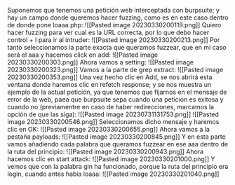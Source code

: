 Suponemos que tenemos una petición web interceptada con burpsuite; y hay un campo donde queremos hacer fuzzing, como es en este caso dentro de donde pone loaaa.php:
![[Pasted image 20230330200119.png]]
Quiero hacer fuzzing para ver cual es la URL correcta, por lo que debo hacer control + I para ir al intruder:
![[Pasted image 20230330200213.png]]
Por tanto seleccionamos la parte exacta que queramos fuzzear, que en mi caso será el aaa y hacemos click en add:
![[Pasted image 20230330200303.png]]
Ahora vamos a setting:
![[Pasted image 20230330200323.png]]
Vamos a la parte de grep extract:
![[Pasted image 20230330200353.png]]
Una vez hecho clic en Add, se nos abrirá esta ventana donde haremos clic en refetch response; y se nos muestra un ejemplo de la actual petición, ya que tenemos que fijarnos en el mensaje de error de la web, paea que burpsuite sepa cuando una petición es exitosa y cuando no (previamentre en caso de haber redirecciones, marcamos la opción de que las siga):
![[Pasted image 20230731131753.png]]
![[Pasted image 20230330200546.png]]
Seleccionamos dicho mensaje y haremos clic en OK:
![[Pasted image 20230330200655.png]]
Ahora vamos a la pestaña payloads:
![[Pasted image 20230330200845.png]]
Y en esta parte vamos añadiendo cada palabra que queramos fuzzear en ese aaa dentro de la ruta del principio:
![[Pasted image 20230330200943.png]]
Ahora hacemos clic en start attack:
![[Pasted image 20230330201000.png]]
Y vemos que con la palabra gin ha funcionado, porque la ruta del principio era login, cuando antes habia loaaa:
![[Pasted image 20230330201040.png]]
